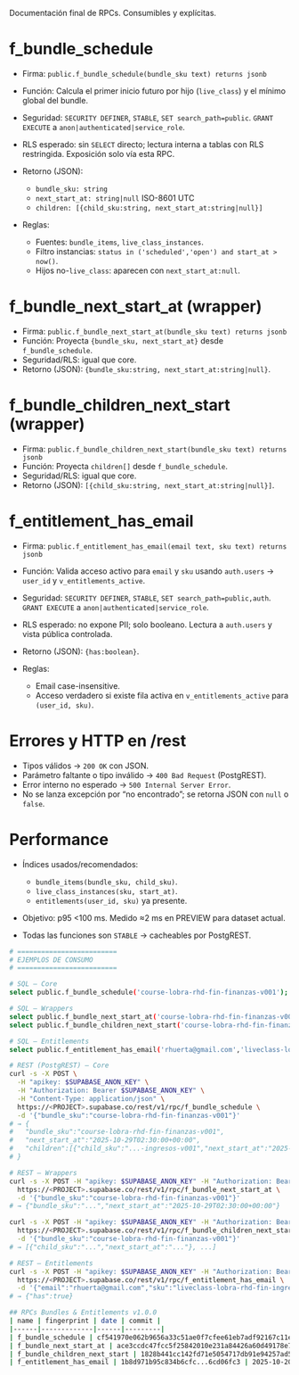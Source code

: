 Documentación final de RPCs. Consumibles y explícitas.

# f_bundle_schedule

* Firma: `public.f_bundle_schedule(bundle_sku text) returns jsonb`
* Función: Calcula el primer inicio futuro por hijo (`live_class`) y el mínimo global del bundle.
* Seguridad: `SECURITY DEFINER`, `STABLE`, `SET search_path=public`. `GRANT EXECUTE` a `anon|authenticated|service_role`.
* RLS esperado: sin `SELECT` directo; lectura interna a tablas con RLS restringida. Exposición solo vía esta RPC.
* Retorno (JSON):

  * `bundle_sku: string`
  * `next_start_at: string|null` ISO-8601 UTC
  * `children: [{child_sku:string, next_start_at:string|null}]`
* Reglas:

  * Fuentes: `bundle_items`, `live_class_instances`.
  * Filtro instancias: `status in ('scheduled','open') and start_at > now()`.
  * Hijos no-`live_class`: aparecen con `next_start_at:null`.

# f_bundle_next_start_at (wrapper)

* Firma: `public.f_bundle_next_start_at(bundle_sku text) returns jsonb`
* Función: Proyecta `{bundle_sku, next_start_at}` desde `f_bundle_schedule`.
* Seguridad/RLS: igual que core.
* Retorno (JSON): `{bundle_sku:string, next_start_at:string|null}`.

# f_bundle_children_next_start (wrapper)

* Firma: `public.f_bundle_children_next_start(bundle_sku text) returns jsonb`
* Función: Proyecta `children[]` desde `f_bundle_schedule`.
* Seguridad/RLS: igual que core.
* Retorno (JSON): `[{child_sku:string, next_start_at:string|null}]`.

# f_entitlement_has_email

* Firma: `public.f_entitlement_has_email(email text, sku text) returns jsonb`
* Función: Valida acceso activo para `email` y `sku` usando `auth.users` → `user_id` y `v_entitlements_active`.
* Seguridad: `SECURITY DEFINER`, `STABLE`, `SET search_path=public,auth`. `GRANT EXECUTE` a `anon|authenticated|service_role`.
* RLS esperado: no expone PII; solo booleano. Lectura a `auth.users` y vista pública controlada.
* Retorno (JSON): `{has:boolean}`.
* Reglas:

  * Email case-insensitive.
  * Acceso verdadero si existe fila activa en `v_entitlements_active` para `(user_id, sku)`.

# Errores y HTTP en /rest

* Tipos válidos → `200 OK` con JSON.
* Parámetro faltante o tipo inválido → `400 Bad Request` (PostgREST).
* Error interno no esperado → `500 Internal Server Error`.
* No se lanza excepción por “no encontrado”; se retorna JSON con `null` o `false`.

# Performance

* Índices usados/recomendados:

  * `bundle_items(bundle_sku, child_sku)`.
  * `live_class_instances(sku, start_at)`.
  * `entitlements(user_id, sku)` ya presente.
* Objetivo: p95 <100 ms. Medido ≈2 ms en PREVIEW para dataset actual.
* Todas las funciones son `STABLE` → cacheables por PostgREST.

```bash
# =========================
# EJEMPLOS DE CONSUMO
# =========================

# SQL — Core
select public.f_bundle_schedule('course-lobra-rhd-fin-finanzas-v001');

# SQL — Wrappers
select public.f_bundle_next_start_at('course-lobra-rhd-fin-finanzas-v001');
select public.f_bundle_children_next_start('course-lobra-rhd-fin-finanzas-v001');

# SQL — Entitlements
select public.f_entitlement_has_email('rhuerta@gmail.com','liveclass-lobra-rhd-fin-ingresos-v001');

# REST (PostgREST) — Core
curl -s -X POST \
  -H "apikey: $SUPABASE_ANON_KEY" \
  -H "Authorization: Bearer $SUPABASE_ANON_KEY" \
  -H "Content-Type: application/json" \
  https://<PROJECT>.supabase.co/rest/v1/rpc/f_bundle_schedule \
  -d '{"bundle_sku":"course-lobra-rhd-fin-finanzas-v001"}'
# → {
#   "bundle_sku":"course-lobra-rhd-fin-finanzas-v001",
#   "next_start_at":"2025-10-29T02:30:00+00:00",
#   "children":[{"child_sku":"...-ingresos-v001","next_start_at":"2025-10-29T02:30:00+00:00"}, ... ]
# }

# REST — Wrappers
curl -s -X POST -H "apikey: $SUPABASE_ANON_KEY" -H "Authorization: Bearer $SUPABASE_ANON_KEY" -H "Content-Type: application/json" \
  https://<PROJECT>.supabase.co/rest/v1/rpc/f_bundle_next_start_at \
  -d '{"bundle_sku":"course-lobra-rhd-fin-finanzas-v001"}'
# → {"bundle_sku":"...","next_start_at":"2025-10-29T02:30:00+00:00"}

curl -s -X POST -H "apikey: $SUPABASE_ANON_KEY" -H "Authorization: Bearer $SUPABASE_ANON_KEY" -H "Content-Type: application/json" \
  https://<PROJECT>.supabase.co/rest/v1/rpc/f_bundle_children_next_start \
  -d '{"bundle_sku":"course-lobra-rhd-fin-finanzas-v001"}'
# → [{"child_sku":"...","next_start_at":"..."}, ...]

# REST — Entitlements
curl -s -X POST -H "apikey: $SUPABASE_ANON_KEY" -H "Authorization: Bearer $SUPABASE_ANON_KEY" -H "Content-Type: application/json" \
  https://<PROJECT>.supabase.co/rest/v1/rpc/f_entitlement_has_email \
  -d '{"email":"rhuerta@gmail.com","sku":"liveclass-lobra-rhd-fin-ingresos-v001"}'
# → {"has":true}

## RPCs Bundles & Entitlements v1.0.0
| name | fingerprint | date | commit |
|------|-------------|------|---------|
| f_bundle_schedule | cf541970e062b9656a33c51ae0f7cfee61eb7adf92167c11e178193a56d66b2bd | 2025-10-20 | <commit> |
| f_bundle_next_start_at | ace3ccdc47fcc5f25842010e231a84426a60d49178e73aec1f85d91e295adf53 | 2025-10-20 | <commit> |
| f_bundle_children_next_start | 1828b441cc142fd71e5054717db91e94257ad5f4b05ce15cad379a3abe3ae64a | 2025-10-20 | <commit> |
| f_entitlement_has_email | 1b8d971b95c834b6cfc...6cd06fc3 | 2025-10-20 | <commit> |

```
